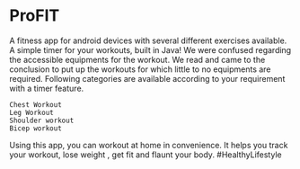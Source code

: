 # ProFIT
A fitness app for android devices with several different exercises available. A simple timer for your workouts, built in Java!
We were confused regarding the accessible equipments for the workout. We read and came to the conclusion to put up the workouts for which little to no equipments are required.
Following categories are available according to your requirement with a timer feature.

    Chest Workout
    Leg Workout
    Shoulder workout
    Bicep workout

 Using this app, you can workout at home in convenience. It helps you track your workout, lose weight , get fit and flaunt your body. #HealthyLifestyle
